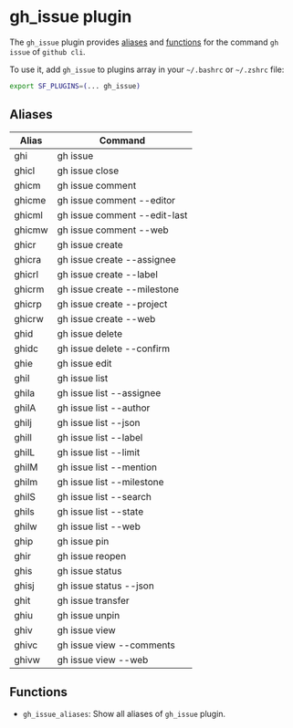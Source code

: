 # gh_issue plugin

The `gh_issue` plugin provides [aliases](#aliases) and [functions](#functions)  for the command `gh issue` of `github cli`.

To use it, add `gh_issue` to plugins array in your `~/.bashrc` or `~/.zshrc` file:

```sh
export SF_PLUGINS=(... gh_issue)
```

## Aliases

| Alias  | Command                      |
| ------ | ---------------------------- |
| ghi    | gh issue                     |
| ghicl  | gh issue close               |
| ghicm  | gh issue comment             |
| ghicme | gh issue comment --editor    |
| ghicml | gh issue comment --edit-last |
| ghicmw | gh issue comment --web       |
| ghicr  | gh issue create              |
| ghicra | gh issue create --assignee   |
| ghicrl | gh issue create --label      |
| ghicrm | gh issue create --milestone  |
| ghicrp | gh issue create --project    |
| ghicrw | gh issue create --web        |
| ghid   | gh issue delete              |
| ghidc  | gh issue delete --confirm    |
| ghie   | gh issue edit                |
| ghil   | gh issue list                |
| ghila  | gh issue list --assignee     |
| ghilA  | gh issue list --author       |
| ghilj  | gh issue list --json         |
| ghill  | gh issue list --label        |
| ghilL  | gh issue list --limit        |
| ghilM  | gh issue list --mention      |
| ghilm  | gh issue list --milestone    |
| ghilS  | gh issue list --search       |
| ghils  | gh issue list --state        |
| ghilw  | gh issue list --web          |
| ghip   | gh issue pin                 |
| ghir   | gh issue reopen              |
| ghis   | gh issue status              |
| ghisj  | gh issue status --json       |
| ghit   | gh issue transfer            |
| ghiu   | gh issue unpin               |
| ghiv   | gh issue view                |
| ghivc  | gh issue view --comments     |
| ghivw  | gh issue view --web          |

## Functions

- `gh_issue_aliases`: Show all aliases of `gh_issue` plugin.
